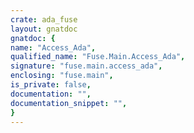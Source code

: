 ```yaml
---
crate: ada_fuse
layout: gnatdoc
gnatdoc: {
name: "Access_Ada",
qualified_name: "Fuse.Main.Access_Ada",
signature: "fuse.main.access_ada",
enclosing: "fuse.main",
is_private: false,
documentation: "",
documentation_snippet: "",
}
---
```

